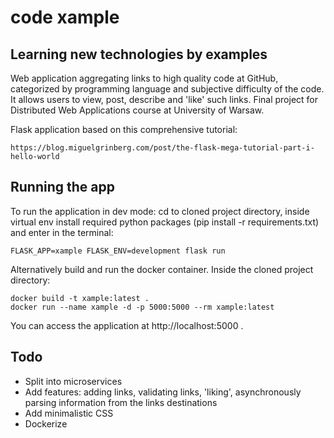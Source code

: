 # code xample

## Learning new technologies by examples

Web application aggregating links to high quality code at GitHub, categorized by programming language and subjective difficulty of the code. It allows users to view, post, describe and 'like' such links. Final project for Distributed Web Applications course at University of Warsaw.

Flask application based on this comprehensive tutorial:
```
https://blog.miguelgrinberg.com/post/the-flask-mega-tutorial-part-i-hello-world
```
## Running the app

To run the application in dev mode: cd to cloned project directory, inside virtual env install required python packages (pip install -r requirements.txt) and enter in the terminal:
```
FLASK_APP=xample FLASK_ENV=development flask run
```

Alternatively build and run the docker container. Inside the cloned project directory:
```
docker build -t xample:latest .
docker run --name xample -d -p 5000:5000 --rm xample:latest
```

You can access the application at http://localhost:5000 .

## Todo

* Split into microservices
* Add features: adding links, validating links, 'liking', asynchronously parsing information from the links destinations 
* Add minimalistic CSS
* Dockerize